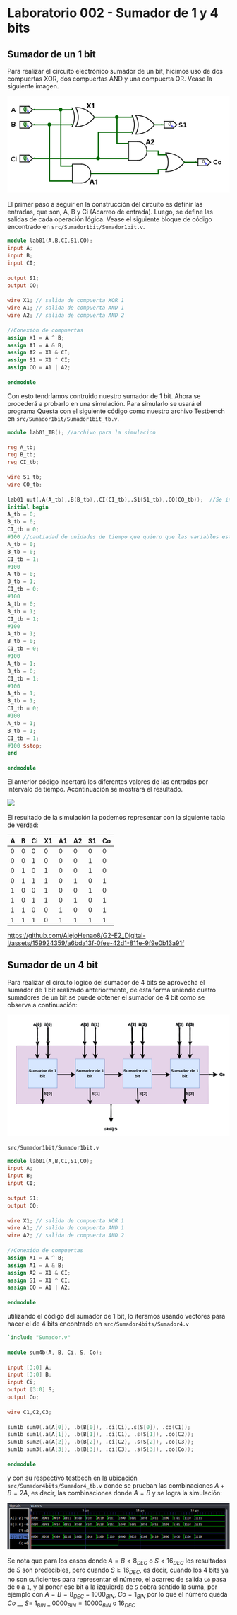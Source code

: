 # Laboratorio 002 - Sumador de 1 y 4 bits

## Sumador de un 1 bit
Para realizar el circuito eléctrónico sumador de un bit, hicimos uso de dos compuertas XOR, dos compuertas AND y una compuerta OR. Vease la siguiente imagen.

![](Imagenes/Sumador1bit/Sumador.png)

El primer paso a seguir en la construcción del circuito es definir las entradas, que son, A, B y Ci (Acarreo de entrada). Luego, se define las salidas de cada operación lógica. Vease el siguiente bloque de código encontrado en `src/Sumador1bit/Sumador1bit.v`.

```verilog
module lab01(A,B,CI,S1,CO);
input A;
input B;
input CI;

output S1;
output CO;

wire X1; // salida de compuerta XOR 1
wire A1; // salida de compuerta AND 1
wire A2; // salida de compuerta AND 2

//Conexión de compuertas
assign X1 = A ^ B; 
assign A1 = A & B;
assign A2 = X1 & CI;
assign S1 = X1 ^ CI;
assign CO = A1 | A2;

endmodule
```

Con esto tendríamos contruido nuestro sumador de 1 bit. Ahora se procederá a probarlo en una simulación. Para simularlo se usará el programa Questa con el siguiente código como nuestro archivo Testbench en `src/Sumador1bit/Sumador1bit_tb.v`.

```verilog 
module lab01_TB(); //archivo para la simulacion

reg A_tb;
reg B_tb;
reg CI_tb;

wire S1_tb;
wire CO_tb;

lab01 uut(.A(A_tb),.B(B_tb),.CI(CI_tb),.S1(S1_tb),.CO(CO_tb));  //Se instancia el documento lab01 para ponerlo bajo prueba
initial begin
A_tb = 0;
B_tb = 0;
CI_tb = 0;
#100 //cantiadad de unidades de tiempo que quiero que las variables esten en 0
A_tb = 0;
B_tb = 0;
CI_tb = 1;
#100
A_tb = 0;
B_tb = 1;
CI_tb = 0;
#100
A_tb = 0;
B_tb = 1;
CI_tb = 1;
#100
A_tb = 1;
B_tb = 0;
CI_tb = 0;
#100
A_tb = 1;
B_tb = 0;
CI_tb = 1;
#100
A_tb = 1;
B_tb = 1;
CI_tb = 0;
#100
A_tb = 1;
B_tb = 1;
CI_tb = 1;
#100 $stop;
end

endmodule
```

El anterior código insertará los diferentes valores de las entradas por intervalo de tiempo. Acontinuación se mostrará el resultado.

![](Imagenes/Sumador1bit/Gráfica_SumadorBits.png)

El resultado de la simulación la podemos representar con la siguiente tabla de verdad:

| A   | B   | Ci  | X1  | A1  | A2  | S1  | Co  |
| --- | --- | --- | --- | --- | --- | --- | --- |
| 0   | 0   | 0   | 0   | 0   | 0   | 0   | 0   |
| 0   | 0   | 1   | 0   | 0   | 0   | 1   | 0   |
| 0   | 1   | 0   | 1   | 0   | 0   | 1   | 0   |
| 0   | 1   | 1   | 1   | 0   | 1   | 0   | 1   |
| 1   | 0   | 0   | 1   | 0   | 0   | 1   | 0   |
| 1   | 0   | 1   | 1   | 0   | 1   | 0   | 1   |
| 1   | 1   | 0   | 0   | 1   | 0   | 0   | 1   |
| 1   | 1   | 1   | 0   | 1   | 1   | 1   | 1   |

https://github.com/AlejoHenao8/G2-E2_Digital-I/assets/159924359/a6bda13f-0fee-42d1-811e-9f9e0b13a91f

## Sumador de un 4 bit

Para realizar el circuto logico del sumador de 4 bits se aprovecha el sumador de 1 bit realizado anteriormente, de esta forma uniendo cuatro sumadores de un bit se puede obtener el sumador de 4 bit como se observa a continuación: 


![](Imagenes/Sumador4bits/image.png)

`src/Sumador1bit/Sumador1bit.v`

```verilog
module lab01(A,B,CI,S1,CO);
input A;
input B;
input CI;

output S1;
output CO;

wire X1; // salida de compuerta XOR 1
wire A1; // salida de compuerta AND 1
wire A2; // salida de compuerta AND 2

//Conexión de compuertas
assign X1 = A ^ B; 
assign A1 = A & B;
assign A2 = X1 & CI;
assign S1 = X1 ^ CI;
assign CO = A1 | A2;

endmodule
```

utilizando el código del sumador de 1 bit, lo iteramos usando vectores para hacer el de 4 bits encontrado en `src/Sumador4bits/Sumador4.v` 

```verilog
`include "Sumador.v"

module sum4b(A, B, Ci, S, Co);

input [3:0] A;
input [3:0] B;
input Ci;
output [3:0] S;   
output Co;

wire C1,C2,C3;

sum1b sum0(.a(A[0]), .b(B[0]), .ci(Ci),.s(S[0]), .co(C1));
sum1b sum1(.a(A[1]), .b(B[1]), .ci(C1), .s(S[1]), .co(C2));
sum1b sum2(.a(A[2]), .b(B[2]), .ci(C2), .s(S[2]), .co(C3));
sum1b sum3(.a(A[3]), .b(B[3]), .ci(C3), .s(S[3]), .co(Co));

endmodule
```

y con su respectivo testbech en la ubicación `src/Sumador4bits/Sumador4_tb.v` donde se prueban las combinaciones $A+B=2A$, es decir, las combinaciones donde $A=B$ y se logra la simulación: 

![](Imagenes/Sumador4bits/Simulacion4bit.png)

Se nota que para los casos donde $A=B<8_{DEC}$ o $S<16_{DEC}$ los resultados de $S$ son predecibles, pero cuando $S\geq 16_{DEC}$, es decir, cuando los 4 bits ya no son suficientes para representar el número, el acarreo de salida `Co` pasa de `0` a `1`, y al poner ese bit a la izquierda de `S` cobra sentido la suma, por ejemplo con $A=B=8_{DEC}$ = $1000_{BIN}$, $Co=1_{BIN}$ por lo que el número queda $Co$ __ $S=$ $1_{BIN}$ _ $0000_{BIN}=10000_{BIN}$ o $16_{DEC}$
